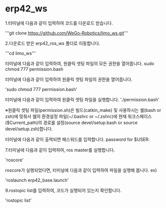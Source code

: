 # erp42_ws

1.터미널에 다음과 같이 입력하여 코드를 다운로드 받습니다.

'''git clone https://github.com/WeGo-Robotics/limo_ws.git'''

2.다운로드 받은 erp42_ros_ws 폴더로 이동합니다.

'''cd limo_ws'''

터미널에 다음과 같이 입력하여, 원클릭 셋팅 파일의 모든 권한을 열어줍니다. sudo chmod 777 permission.bash

터미널에 다음과 같이 입력하여 원클릭 셋팅 파일의 권한을 열어줍니다.

'sudo chmod 777 permission.bash'

터미널에 다음과 같이 입력하여 원클릭 셋팅 파일을 실행합니다.
'./permission.bash'

※원클릭 셋팅 파일(permission.sh)은 빌드(catkin_make) 및 사용하시는 쉘(bash or zsh)에 맞춰서 쉘의 환경설정 파일(~/.bashrc or ~/.zshrc)에 현재 워크스페이스($Current_path)의 경로를 설정(source devel/setup.bash or source devel/setup.zsh)합니다.

터미널에 다음과 같이 출력되면 패스워드를 입력합니다.
password for $USER:

7.터미널에 다음과 같이 입력하여, ros master를 실행합니다.

'roscore'

roscore가 실행되었다면, 터미널에 다음과 같이 입력하여 파일을 실행해 봅니다.
ex)

'roslaunch erp42_base.launch'

9.rostopic list를 입력하여, 코드가 실행되어 있는지 확인합니다.

'rostopic list'
